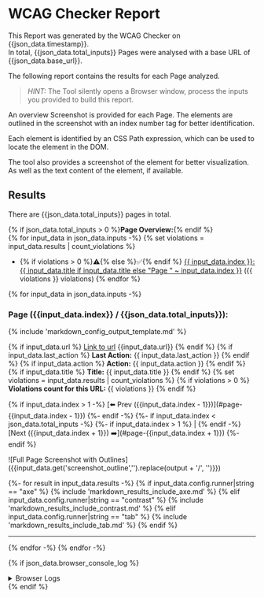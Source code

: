 # WCAG Checker Report

This Report was generated by the WCAG Checker on {{json_data.timestamp}}.    
In total, {{json_data.total_inputs}} Pages were analysed with a base URL of {{json_data.base_url}}.

The following report contains the results for each Page analyzed.

> _HINT:_ The Tool silently opens a Browser window, process the inputs you provided to build this report.        

An overview Screenshot is provided for each Page.
The elements are outlined in the screenshot with an index number tag for better identification.

Each element is identified by an CSS Path expression, which can be used to locate the element in the DOM.    

The tool also provides a screenshot of the element for better visualization. As well as the text content of the element, if available.    

## Results
There are {{json_data.total_inputs}} pages in total.

{% if json_data.total_inputs > 0 %}**Page Overview:**{% endif %}  
{% for input_data in json_data.inputs -%}
{% set violations = input_data.results | count_violations %}
- {% if violations > 0 %}⚠️{% else %}✅{% endif %} [{{ input_data.index }}: {{ input_data.title if input_data.title else "Page " ~ input_data.index }}](#page-{{input_data.index}}) ({{ violations }} violations)
{% endfor %}

{% for input_data in json_data.inputs -%}
<a name="page-{{input_data.index}}"></a>
### Page ({{input_data.index}} / {{json_data.total_inputs}}):

{% include 'markdown_config_output_template.md' %}

{% if input_data.url %}
[Link to url]({{input_data.url}})
{{input_data.url}}
{% endif %}
{% if input_data.last_action %}
**Last Action:** {{ input_data.last_action }}
{% endif %}
{% if input_data.action %}
**Action:** {{ input_data.action }}
{% endif %}
{% if input_data.title %}
**Title:** {{ input_data.title }}
{% endif %}
{% set violations = input_data.results | count_violations %}
{% if violations > 0 %}
**Violations count for this URL:** {{ violations }}
{% endif %}

{% if input_data.index > 1 -%}
[⬅️ Prev ({{input_data.index - 1}})](#page-{{input_data.index - 1}})
{%- endif -%}
{%- if input_data.index < json_data.total_inputs -%}
{%- if input_data.index > 1 %} | {% endif -%}
[Next ({{input_data.index + 1}}) ➡️](#page-{{input_data.index + 1}})
{%- endif %}


![Full Page Screenshot with Outlines]({{input_data.get('screenshot_outline','').replace(output + '/', '')}})

{%- for result in input_data.results -%}
{% if input_data.config.runner|string == "axe" %}
{% include 'markdown_results_include_axe.md' %}
{% elif input_data.config.runner|string == "contrast" %}
{% include 'markdown_results_include_contrast.md' %}
{% elif input_data.config.runner|string == "tab" %}
{% include 'markdown_results_include_tab.md' %}
{% endif %}

---

{% endfor -%}
{% endfor -%}

{% if json_data.browser_console_log %}
<section>
<details>
<summary>Browser Logs</summary>

| Time | Level | Message       |
|------|-------|---------------|
{% for log in json_data.browser_console_log -%}
| {{ log.timestamp | datetimeformat("%Y-%m-%d %H:%M:%S") }} | {{ log.level }} | {{ log.text | replace('|', '\\|') | e }} |
{% endfor %}

</details>
</section>
{% endif %}
